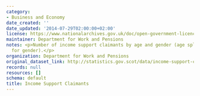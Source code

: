 ```yaml
---
category:
- Business and Economy
date_created: ''
date_updated: '2014-07-29T02:00:00+02:00'
license: https://www.nationalarchives.gov.uk/doc/open-government-licence/version/3/
maintainer: Department for Work and Pensions
notes: <p>Number of income support claimants by age and gender (age split not available
  for gender).</p>
organization: Department for Work and Pensions
original_dataset_link: http://statistics.gov.scot/data/income-support-claimants
records: null
resources: []
schema: default
title: Income Support Claimants
---
```

